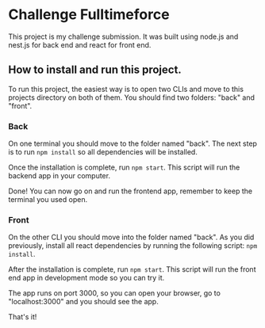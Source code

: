 
# Challenge Fulltimeforce

This project is my challenge submission. It was built using node.js and nest.js for back end and react for front end.

## How to install and run this project.

To run this project, the easiest way is to open two CLIs and move to this projects directory on both of them. You should find two folders: "back" and "front".

### Back

On one terminal you should move to the folder named "back". The next step is to run `npm install` so all dependencies will be installed.

Once the installation is complete, run `npm start`. This script will run the backend app in your computer.

Done! You can now go on and run the frontend app, remember to keep the terminal you used open.

### Front

On the other CLI you should move into the folder named "back". As you did previously, install all react dependencies by running the following script: `npm install`.

After the installation is complete, run `npm start`. This script will run the front end app in development mode so you can try it.

The app runs on port 3000, so you can open your browser, go to "localhost:3000" and you should see the app. 

That's it! 
